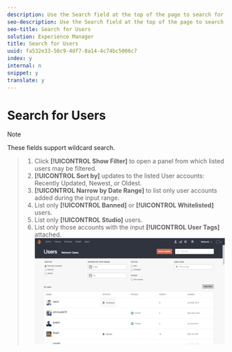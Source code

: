```yaml
---
description: Use the Search field at the top of the page to search for site visitors by Display Name, User ID, email address, or the date they joined your Livefyre network.
seo-description: Use the Search field at the top of the page to search for site visitors by Display Name, User ID, email address, or the date they joined your Livefyre network.
seo-title: Search for Users
solution: Experience Manager
title: Search for Users
uuid: fa532e33-50c9-4df7-8a14-4c74bc5006c7
index: y
internal: n
snippet: y
translate: y
---
```


# Search for Users


>[!NOTE]
>
>These fields support wildcard search.


>1. Click **[!UICONTROL  Show Filter]** to open a panel from which listed users may be filtered.
>1. **[!UICONTROL  Sort by]** updates to the listed User accounts: Recently Updated, Newest, or Oldest.
>1. **[!UICONTROL  Narrow by Date Range]** to list only user accounts added during the input range.
>1. List only **[!UICONTROL  Banned]** or **[!UICONTROL  Whitelisted]** users.
>1. List only **[!UICONTROL  Studio]** users.
>1. List only those accounts with the input **[!UICONTROL  User Tags]** attached. ![](assets/UsersFilter-1024x568.png)
